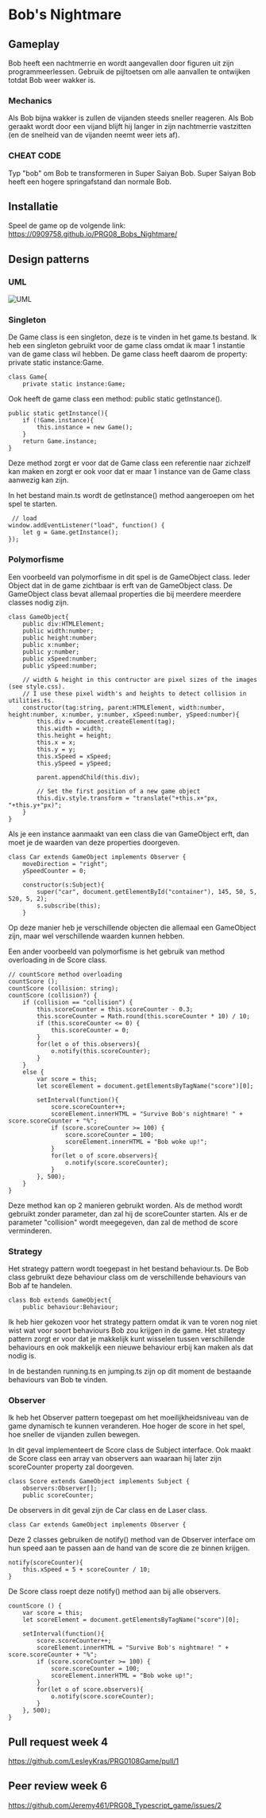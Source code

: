 # Bob's Nightmare

## Gameplay

Bob heeft een nachtmerrie en wordt aangevallen door figuren uit zijn programmeerlessen. Gebruik de pijltoetsen om alle aanvallen te ontwijken totdat Bob weer wakker is. 

### Mechanics
Als Bob bijna wakker is zullen de vijanden steeds sneller reageren. 
Als Bob geraakt wordt door een vijand blijft hij langer in zijn nachtmerrie vastzitten (en de snelheid van de vijanden neemt weer iets af).

### CHEAT CODE 
Typ "bob" om Bob te transformeren in Super Saiyan Bob. Super Saiyan Bob heeft een hogere springafstand dan normale Bob.

## Installatie

Speel de game op de volgende link: https://0909758.github.io/PRG08_Bobs_Nightmare/

## Design patterns

### UML
![UML](Bobs_Nightmare_UML.jpeg?raw=true "UML")

### Singleton
De Game class is een singleton, deze is te vinden in het game.ts bestand. Ik heb een singleton gebruikt voor de game class omdat ik maar 1 instantie van de game class wil hebben. De game class heeft daarom de property: private static instance:Game.

```
class Game{
    private static instance:Game;
```

Ook heeft de game class een method: public static getInstance().

```
public static getInstance(){
    if (!Game.instance){
        this.instance = new Game();
    }
    return Game.instance;
}
```

Deze method zorgt er voor dat de Game class een referentie naar zichzelf kan maken en zorgt er ook voor dat er maar 1 instance van de Game class aanwezig kan zijn.

In het bestand main.ts wordt de getInstance() method aangeroepen om het spel te starten.

```
 // load
window.addEventListener("load", function() {
    let g = Game.getInstance();
});
```

### Polymorfisme
Een voorbeeld van polymorfisme in dit spel is de GameObject class. Ieder Object dat in de game zichtbaar is erft van de GameObject class. De GameObject class bevat allemaal properties die bij meerdere meerdere classes nodig zijn.

```
class GameObject{
    public div:HTMLElement;
    public width:number;
    public height:number;
    public x:number;
    public y:number;
    public xSpeed:number;
    public ySpeed:number;

    // width & height in this contructor are pixel sizes of the images (see style.css). 
    // I use these pixel width's and heights to detect collision in utilities.ts.
    constructor(tag:string, parent:HTMLElement, width:number, height:number, x:number, y:number, xSpeed:number, ySpeed:number){
        this.div = document.createElement(tag);
        this.width = width;
        this.height = height;
        this.x = x;
        this.y = y;
        this.xSpeed = xSpeed;
        this.ySpeed = ySpeed;

        parent.appendChild(this.div);

        // Set the first position of a new game object
        this.div.style.transform = "translate("+this.x+"px, "+this.y+"px)";
    }
}
```

Als je een instance aanmaakt van een class die van GameObject erft, dan moet je de waarden van deze properties doorgeven.

```
class Car extends GameObject implements Observer {
    moveDirection = "right";
    ySpeedCounter = 0;

    constructor(s:Subject){
        super("car", document.getElementById("container"), 145, 50, 5, 520, 5, 2);
        s.subscribe(this);
    }
```

Op deze manier heb je verschillende objecten die allemaal een GameObject zijn, maar wel verschillende waarden kunnen hebben.

Een ander voorbeeld van polymorfisme is het gebruik van method overloading in de Score class.

```
// countScore method overloading
countScore ();
countScore (collision: string);
countScore (collision?) {
    if (collision == "collision") {
        this.scoreCounter = this.scoreCounter - 0.3;
        this.scoreCounter = Math.round(this.scoreCounter * 10) / 10;
        if (this.scoreCounter <= 0) {
            this.scoreCounter = 0;
        }
        for(let o of this.observers){
            o.notify(this.scoreCounter);
        }
    }
    else {
        var score = this;
        let scoreElement = document.getElementsByTagName("score")[0];

        setInterval(function(){
            score.scoreCounter++;
            scoreElement.innerHTML = "Survive Bob's nightmare! " + score.scoreCounter + "%";
            if (score.scoreCounter >= 100) {
                score.scoreCounter = 100;
                scoreElement.innerHTML = "Bob woke up!";
            }
            for(let o of score.observers){
                o.notify(score.scoreCounter);
            }
        }, 500);
    }
}
```

Deze method kan op 2 manieren gebruikt worden. Als de method wordt gebruikt zonder parameter, dan zal hij de scoreCounter starten. Als er de parameter "collision" wordt meegegeven, dan zal de method de score verminderen.

### Strategy
Het strategy pattern wordt toegepast in het bestand behaviour.ts. De Bob class gebruikt deze behaviour class om de verschillende behaviours van Bob af te handelen.

```
class Bob extends GameObject{
    public behaviour:Behaviour;
```

Ik heb hier gekozen voor het strategy pattern omdat ik van te voren nog niet wist wat voor soort behaviours Bob zou krijgen in de game. Het strategy pattern zorgt er voor dat je makkelijk kunt wisselen tussen verschillende behaviours en ook makkelijk een nieuwe behaviour erbij kan maken als dat nodig is.

In de bestanden running.ts en jumping.ts zijn op dit moment de bestaande behaviours van Bob te vinden.

### Observer
Ik heb het Observer pattern toegepast om het moeilijkheidsniveau van de game dynamisch te kunnen veranderen. Hoe hoger de score in het spel, hoe sneller de vijanden zullen bewegen.

In dit geval implementeert de Score class de Subject interface. Ook maakt de Score class een array van observers aan waaraan hij later zijn scoreCounter property zal doorgeven.

```
class Score extends GameObject implements Subject {
    observers:Observer[];
    public scoreCounter;
```

De observers in dit geval zijn de Car class en de Laser class.

```
class Car extends GameObject implements Observer {
```

Deze 2 classes gebruiken de notify() method van de Observer interface om hun speed aan te passen aan de hand van de score die ze binnen krijgen.

```
notify(scoreCounter){
    this.xSpeed = 5 + scoreCounter / 10;
}
```

De Score class roept deze notify() method aan bij alle observers.

```
countScore () {
    var score = this;
    let scoreElement = document.getElementsByTagName("score")[0];

    setInterval(function(){
        score.scoreCounter++;
        scoreElement.innerHTML = "Survive Bob's nightmare! " + score.scoreCounter + "%";
        if (score.scoreCounter >= 100) {
            score.scoreCounter = 100;
            scoreElement.innerHTML = "Bob woke up!";
        }
        for(let o of score.observers){
            o.notify(score.scoreCounter);
        }
    }, 500);
}
```

## Pull request week 4
https://github.com/LesleyKras/PRG0108Game/pull/1

## Peer review week 6
https://github.com/Jeremy461/PRG08_Typescript_game/issues/2
